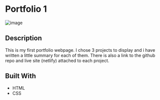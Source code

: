 # Portfolio 1

![image](https://github.com/Kiretwo/portfolio-1/assets/142889041/334f0df9-e841-4500-9ef9-40b153d31574)


## Description

This is my first portfolio webpage. I chose 3 projects to display and i have written a little summary for each of them. There is also a link to the github repo and live site (netlify) attached to each project.

## Built With

- HTML
- CSS


